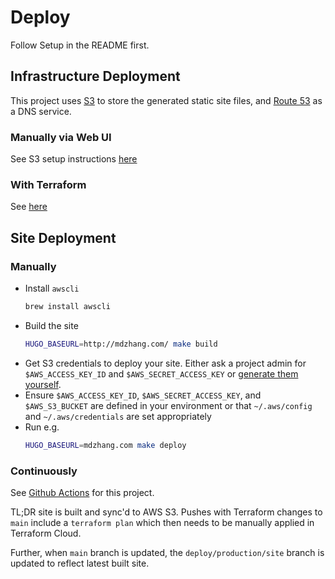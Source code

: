 # Deploy

Follow Setup in the README first.

## Infrastructure Deployment

This project uses [S3](https://aws.amazon.com/s3/) to store the generated static site files, and [Route 53](https://aws.amazon.com/route53/) as a DNS service.

### Manually via Web UI

See S3 setup instructions [here](http://docs.aws.amazon.com/AmazonS3/latest/dev/website-hosting-custom-domain-walkthrough.html)

### With Terraform

See [here](terraform/README.md)

## Site Deployment

### Manually

* Install `awscli`
    ```sh
    brew install awscli
    ```
* Build the site
    ```sh
    HUGO_BASEURL=http://mdzhang.com/ make build
    ```
* Get S3 credentials to deploy your site. Either ask a project admin for `$AWS_ACCESS_KEY_ID` and `$AWS_SECRET_ACCESS_KEY` or [generate them yourself](http://docs.aws.amazon.com/IAM/latest/UserGuide/id_credentials_access-keys.html#Using_CreateAccessKey).
* Ensure `$AWS_ACCESS_KEY_ID`, `$AWS_SECRET_ACCESS_KEY`, and `$AWS_S3_BUCKET` are defined in your environment or that `~/.aws/config` and `~/.aws/credentials` are set appropriately
* Run e.g.
    ```sh
    HUGO_BASEURL=mdzhang.com make deploy
    ```

### Continuously

See [Github Actions](https://github.com/mdzhang/mdzhang.com/actions) for this project.

TL;DR site is built and sync'd to AWS S3. Pushes with Terraform changes to `main` include a `terraform plan` which then needs to be manually applied in Terraform Cloud.

Further, when `main` branch is updated, the `deploy/production/site` branch is updated to reflect latest built site.
